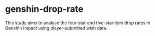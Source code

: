 # genshin-drop-rate
This study aims to analyse the four-star and five-star item drop rates in Genshin Impact using player-submitted wish data.
